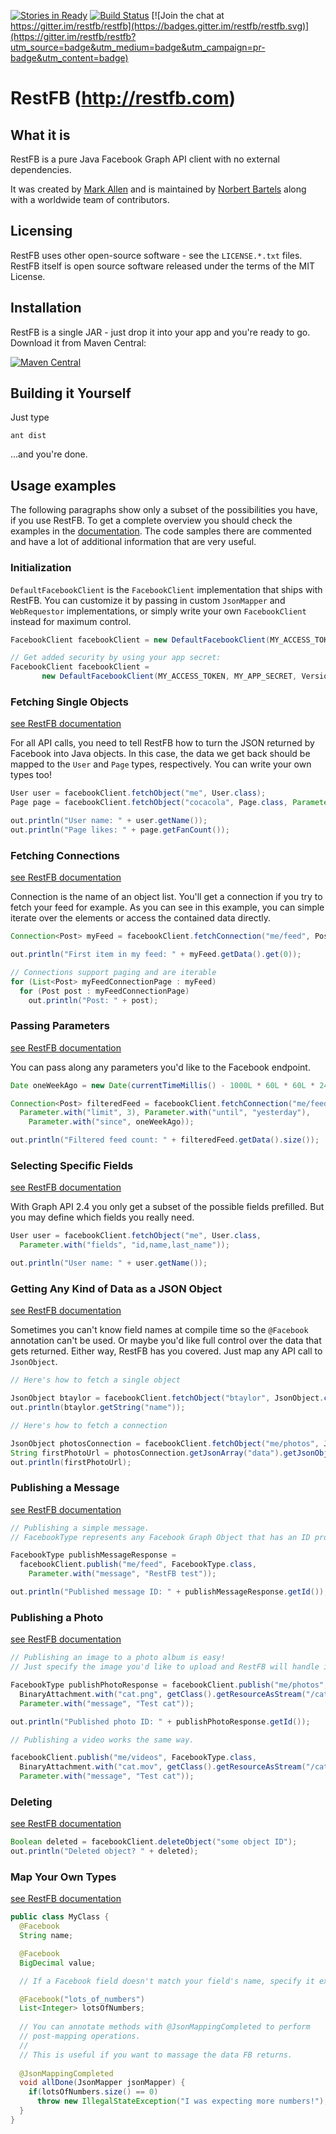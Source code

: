 [![Stories in Ready](https://badge.waffle.io/restfb/restfb.png?label=ready&title=Ready)](https://waffle.io/restfb/restfb)
[![Build Status](https://travis-ci.org/restfb/restfb.svg)](https://travis-ci.org/restfb/restfb)
[![Join the chat at https://gitter.im/restfb/restfb](https://badges.gitter.im/restfb/restfb.svg)](https://gitter.im/restfb/restfb?utm_source=badge&utm_medium=badge&utm_campaign=pr-badge&utm_content=badge)

# RestFB (http://restfb.com)
## What it is

RestFB is a pure Java Facebook Graph API client with no external dependencies.

It was created by [Mark Allen](http://revetkn.com) and is maintained by [Norbert Bartels](http://www.phpmonkeys.de/) along with a worldwide team of contributors.

## Licensing

RestFB uses other open-source software - see the `LICENSE.*.txt` files. 
RestFB itself is open source software released under the terms of the MIT License.

## Installation

RestFB is a single JAR - just drop it into your app and you're ready to go. Download it from Maven Central:

[![Maven Central](https://maven-badges.herokuapp.com/maven-central/com.restfb/restfb/badge.svg)](https://maven-badges.herokuapp.com/maven-central/com.restfb/restfb/)

## Building it Yourself

Just type

    ant dist
    
...and you're done.

## Usage examples

The following paragraphs show only a subset of the possibilities you have, if you use RestFB. To get a complete 
overview you should check the examples in the [documentation](http://restfb.com/documentation/). The code samples there
are commented and have a lot of additional information that are very useful.

### Initialization 
`DefaultFacebookClient` is the `FacebookClient` implementation
that ships with RestFB. You can customize it by passing in
custom `JsonMapper` and `WebRequestor` implementations, or simply
write your own `FacebookClient` instead for maximum control.

```java
FacebookClient facebookClient = new DefaultFacebookClient(MY_ACCESS_TOKEN, Version.LATEST);

// Get added security by using your app secret:
FacebookClient facebookClient = 
       new DefaultFacebookClient(MY_ACCESS_TOKEN, MY_APP_SECRET, Version.VERSION_2_8);
```

### Fetching Single Objects

[see RestFB documentation](http://restfb.com/documentation/#fetching-single-objects)

For all API calls, you need to tell RestFB how to turn the JSON
returned by Facebook into Java objects. In this case, the data
we get back should be mapped to the `User` and `Page` types, respectively.
You can write your own types too!

```java
User user = facebookClient.fetchObject("me", User.class);
Page page = facebookClient.fetchObject("cocacola", Page.class, Parameter.with("fields", "fan_count"));

out.println("User name: " + user.getName());
out.println("Page likes: " + page.getFanCount());
```

### Fetching Connections
[see RestFB documentation](http://restfb.com/documentation/#fetching-connections)

Connection is the name of an object list. You'll get a connection if you
try to fetch your feed for example. As you can see in this example, you can
simple iterate over the elements or access the contained data directly.

```java
Connection<Post> myFeed = facebookClient.fetchConnection("me/feed", Post.class);

out.println("First item in my feed: " + myFeed.getData().get(0));

// Connections support paging and are iterable
for (List<Post> myFeedConnectionPage : myFeed)
  for (Post post : myFeedConnectionPage)
    out.println("Post: " + post);
```

### Passing Parameters
[see RestFB documentation](http://restfb.com/documentation/#advanced-usage-passing-parameters)

You can pass along any parameters you'd like to the Facebook endpoint. 

```java
Date oneWeekAgo = new Date(currentTimeMillis() - 1000L * 60L * 60L * 24L * 7L);

Connection<Post> filteredFeed = facebookClient.fetchConnection("me/feed", Post.class,
  Parameter.with("limit", 3), Parameter.with("until", "yesterday"),
    Parameter.with("since", oneWeekAgo));

out.println("Filtered feed count: " + filteredFeed.getData().size());
```

### Selecting Specific Fields
[see RestFB documentation](http://restfb.com/documentation/#advanced-usage-selecting-fields)

With Graph API 2.4 you only get a subset of the possible fields prefilled. But you may
define which fields you really need.

```java
User user = facebookClient.fetchObject("me", User.class,
  Parameter.with("fields", "id,name,last_name"));

out.println("User name: " + user.getName());
```

### Getting Any Kind of Data as a JSON Object
[see RestFB documentation](http://restfb.com/documentation/#creating-json-objects)

Sometimes you can't know field names at compile time
so the `@Facebook` annotation can't be used.
Or maybe you'd like full control over the data that gets returned.
Either way, RestFB has you covered. Just map any API call to `JsonObject`.

```java
// Here's how to fetch a single object

JsonObject btaylor = facebookClient.fetchObject("btaylor", JsonObject.class);
out.println(btaylor.getString("name"));

// Here's how to fetch a connection

JsonObject photosConnection = facebookClient.fetchObject("me/photos", JsonObject.class);
String firstPhotoUrl = photosConnection.getJsonArray("data").getJsonObject(0).getString("source");
out.println(firstPhotoUrl);
```

### Publishing a Message
[see RestFB documentation](http://restfb.com/documentation/#publishing-message-event)

```java
// Publishing a simple message.
// FacebookType represents any Facebook Graph Object that has an ID property.

FacebookType publishMessageResponse =
  facebookClient.publish("me/feed", FacebookType.class,
    Parameter.with("message", "RestFB test"));

out.println("Published message ID: " + publishMessageResponse.getId());
```

### Publishing a Photo
[see RestFB documentation](http://restfb.com/documentation/#publishing-photo)

```java
// Publishing an image to a photo album is easy!
// Just specify the image you'd like to upload and RestFB will handle it from there.

FacebookType publishPhotoResponse = facebookClient.publish("me/photos", FacebookType.class,
  BinaryAttachment.with("cat.png", getClass().getResourceAsStream("/cat.png")),
  Parameter.with("message", "Test cat"));

out.println("Published photo ID: " + publishPhotoResponse.getId());

// Publishing a video works the same way.

facebookClient.publish("me/videos", FacebookType.class,
  BinaryAttachment.with("cat.mov", getClass().getResourceAsStream("/cat.mov")),
  Parameter.with("message", "Test cat"));
```

### Deleting
[see RestFB documentation](http://restfb.com/documentation/#deleting)

```java
Boolean deleted = facebookClient.deleteObject("some object ID");
out.println("Deleted object? " + deleted);
```

### Map Your Own Types
[see RestFB documentation](http://restfb.com/documentation/#json-mapping-rules)

```java
public class MyClass {
  @Facebook
  String name;

  @Facebook
  BigDecimal value;

  // If a Facebook field doesn't match your field's name, specify it explicitly

  @Facebook("lots_of_numbers")
  List<Integer> lotsOfNumbers;
  
  // You can annotate methods with @JsonMappingCompleted to perform
  // post-mapping operations.
  //
  // This is useful if you want to massage the data FB returns.
  
  @JsonMappingCompleted
  void allDone(JsonMapper jsonMapper) {   
    if(lotsOfNumbers.size() == 0)
      throw new IllegalStateException("I was expecting more numbers!");
  }
}
```
